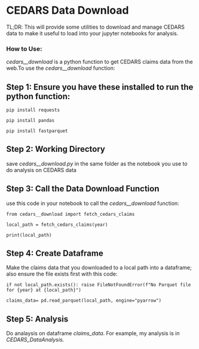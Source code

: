 # CEDARS Data Download

TL;DR: This will provide some utilities to download and manage CEDARS data to make it useful to load into your jupyter notebooks for analysis. 

### How to Use:

*cedars__download* is a python function to get CEDARS claims data from the web.To use the *cedars__download* function:

## Step 1: Ensure you have these installed to run the python function:

`pip install requests`

`pip install pandas`

`pip install fastparquet`

## Step 2: Working Directory
save *cedars__download.py* in the same folder as the notebook you use to do analysis on CEDARS data

## Step 3: Call the Data Download Function
use this code in your notebook to call the *cedars__download* function:

`from cedars__download import fetch_cedars_claims`

`local_path = fetch_cedars_claims(year)`

`print(local_path)`

## Step 4: Create Dataframe
Make the claims data that you downloaded to a local path into a dataframe; also ensure the file exists first with this code:

`if not local_path.exists(): raise FileNotFoundError(f"No Parquet file for {year} at {local_path}")`

    
`claims_data= pd.read_parquet(local_path, engine="pyarrow")`

## Step 5: Analysis 
Do analaysis on dataframe *claims_data*. For example, my analysis is in *CEDARS_DataAnalysis*.
